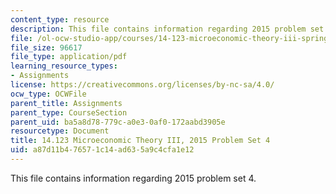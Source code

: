 ```yaml
---
content_type: resource
description: This file contains information regarding 2015 problem set 4.
file: /ol-ocw-studio-app/courses/14-123-microeconomic-theory-iii-spring-2015/a87d11b476571c14ad635a9c4cfa1e12_MIT14_123S15_PSet_4_15.pdf
file_size: 96617
file_type: application/pdf
learning_resource_types:
- Assignments
license: https://creativecommons.org/licenses/by-nc-sa/4.0/
ocw_type: OCWFile
parent_title: Assignments
parent_type: CourseSection
parent_uid: ba5a8d78-779c-a0e3-0af0-172aabd3905e
resourcetype: Document
title: 14.123 Microeconomic Theory III, 2015 Problem Set 4
uid: a87d11b4-7657-1c14-ad63-5a9c4cfa1e12
---
```

This file contains information regarding 2015 problem set 4.